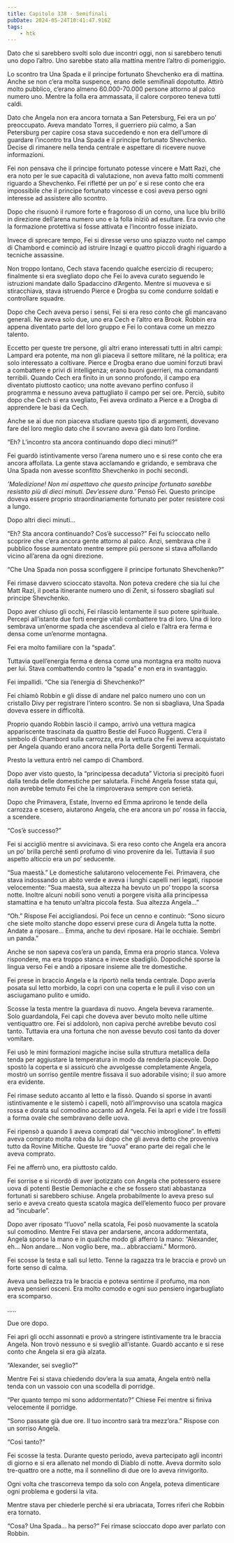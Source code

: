 ```yaml
---
title: Capitolo 338 - Semifinali
pubDate: 2024-05-24T10:41:47.916Z
tags:
    - htk
---
```


Dato che si sarebbero svolti solo due incontri oggi, non si sarebbero tenuti uno dopo l’altro. Uno sarebbe stato alla mattina mentre l’altro di pomeriggio.

Lo scontro tra Una Spada e il principe fortunato Shevchenko era di mattina. Anche se non c’era molta suspence, erano delle semifinali dopotutto. Attirò molto pubblico, c’erano almeno 60.000-70.000 persone attorno al palco numero uno. Mentre la folla era ammassata, il calore corporeo teneva tutti caldi.

Dato che Angela non era ancora tornata a San Petersburg, Fei era un po’ preoccupato. Aveva mandato Torres, il guerriero più calmo, a San Petersburg per capire cosa stava succedendo e non era dell’umore di guardare l’incontro tra Una Spada e il principe fortunato Shevchenko. Decise di rimanere nella tenda centrale e aspettare di ricevere nuove informazioni.

Fei non pensava che il principe fortunato potesse vincere e Matt Razi, che era noto per le sue capacità di valutazione, non aveva fatto molti commenti riguardo a Shevchenko. Fei rifletté per un po’ e si rese conto che era impossibile che il principe fortunato vincesse e così aveva perso ogni interesse ad assistere allo scontro.

Dopo che risuonò il rumore forte e fragoroso di un corno, una luce blu brillò in direzione dell’arena numero uno e la folla iniziò ad esultare. Era ovvio che la formazione protettiva si fosse attivata e l’incontro fosse iniziato.

Invece di sprecare tempo, Fei si diresse verso uno spiazzo vuoto nel campo di Chambord e cominciò ad istruire Inzagi e quattro piccoli draghi riguardo a tecniche assassine.

Non troppo lontano, Cech stava facendo qualche esercizio di recupero; finalmente si era svegliato dopo che Fei lo aveva curato seguendo le istruzioni mandate dallo Spadaccino d’Argento. Mentre si muoveva e si stiracchiava, stava istruendo Pierce e Drogba su come condurre soldati e controllare squadre.

Dopo che Cech aveva perso i sensi, Fei si era reso conto che gli mancavano generali. Ne aveva solo due, uno era Cech e l’altro era Brook. Robbin era appena diventato parte del loro gruppo e Fei lo contava come un mezzo talento.

Eccetto per queste tre persone, gli altri erano interessati tutti in altri campi: Lampard era potente, ma non gli piaceva il settore militare, né la politica; era solo interessato a coltivare. Pierce e Drogba erano due uomini forzuti bravi a combattere e privi di intelligenza; erano buoni guerrieri, ma comandanti terribili. Quando Cech era finito in un sonno profondo, il campo era diventato piuttosto caotico; una notte avevano perfino confuso il programma e nessuno aveva pattugliato il campo per sei ore. Perciò, subito dopo che Cech si era svegliato, Fei aveva ordinato a Pierce e a Drogba di apprendere le basi da Cech.

Anche se ai due non piaceva studiare questo tipo di argomenti, dovevano fare del loro meglio dato che il sovrano aveva già dato loro l’ordine.

“Eh? L’incontro sta ancora continuando dopo dieci minuti?”

Fei guardò istintivamente verso l’arena numero uno e si rese conto che era ancora affollata. La gente stava acclamando e gridando, e sembrava che Una Spada non avesse sconfitto Shevchenko in pochi secondi.

<em>’Maledizione! Non mi aspettavo che questo principe fortunato sarebbe resistito più di dieci minuti. Dev’essere dura.’</em> Pensò Fei. Questo principe doveva essere proprio straordinariamente fortunato per poter resistere così a lungo.

Dopo altri dieci minuti…

“Eh? Sta ancora continuando? Cos’è successo?” Fei fu scioccato nello scoprire che c’era ancora gente attorno al palco. Anzi, sembrava che il pubblico fosse aumentato mentre sempre più persone si stava affollando vicino all’arena da ogni direzione.

“Che Una Spada non possa sconfiggere il principe fortunato Shevchenko?”

Fei rimase davvero scioccato stavolta. Non poteva credere che sia lui che Matt Razi, il poeta itinerante numero uno di Zenit, si fossero sbagliati sul principe Shevchenko.

Dopo aver chiuso gli occhi, Fei rilasciò lentamente il suo potere spirituale. Percepì all’istante due forti energie vitali combattere tra di loro. Una di loro sembrava un’enorme spada che ascendeva al cielo e l’altra era ferma e densa come un’enorme montagna.

Fei era molto familiare con la “spada”.

Tuttavia quell’energia ferma e densa come una montagna era molto nuova per lui. Stava combattendo contro la “spada” e non era in svantaggio.

Fei impallidì. “Che sia l’energia di Shevchenko?”

Fei chiamò Robbin e gli disse di andare nel palco numero uno con un cristallo Divy per registrare l’intero scontro. Se non si sbagliava, Una Spada doveva essere in difficoltà.

Proprio quando Robbin lasciò il campo, arrivò una vettura magica appariscente trascinata da quattro Bestie del Fuoco Ruggenti. C’era il simbolo di Chambord sulla carrozza, era la vettura che Fei aveva acquistato per Angela quando erano ancora nella Porta delle Sorgenti Termali.

Presto la vettura entrò nel campo di Chambord.

Dopo aver visto questo, la “principessa decaduta” Victoria si precipitò fuori dalla tenda delle domestiche per salutarla. Finché Angela fosse stata qui, non avrebbe temuto Fei che la rimproverava sempre con serietà.

Dopo che Primavera, Estate, Inverno ed Emma aprirono le tende della carrozza e scesero, aiutarono Angela, che era ancora un po’ rossa in faccia, a scendere.

“Cos’è successo?”

Fei si accigliò mentre si avvicinava. Si era reso conto che Angela era ancora un po’ brilla perché sentì profumo di vino provenire da lei. Tuttavia il suo aspetto alticcio era un po’ seducente.

“Sua maestà.” Le domestiche salutarono velocemente Fei. Primavera, che stava indossando un abito verde e aveva i lunghi capelli neri legati, rispose velocemente: “Sua maestà, sua altezza ha bevuto un po’ troppo la scorsa notte. Inoltre alcuni nobili sono venuti a porgere visita alla principessa stamattina e ha tenuto un’altra piccola festa. Sua altezza Angela…”

“Oh.” Rispose Fei accigliandosi. Poi fece un cenno e continuò: “Sono sicuro che siete molto stanche dopo esservi prese cura di Angela tutta la notte. Andate a riposare… Emma, anche tu devi riposare. Hai le occhiaie. Sembri un panda.”

Anche se non sapeva cos’era un panda, Emma era proprio stanca. Voleva rispondere, ma era troppo stanca e invece sbadigliò. Dopodiché sporse la lingua verso Fei e andò a riposare insieme alle tre domestiche.

Fei prese in braccio Angela e la riportò nella tenda centrale. Dopo averla posata sul letto morbido, la coprì con una coperta e le pulì il viso con un asciugamano pulito e umido.

Scosse la testa mentre la guardava di nuovo. Angela beveva raramente. Solo guardandola, Fei capì che doveva aver bevuto molto nelle ultime ventiquattro ore. Fei si addolorò, non capiva perché avrebbe bevuto così tanto. Tuttavia era una fortuna che non avesse bevuto così tanto da dover vomitare.

Fei usò le mini formazioni magiche incise sulla struttura metallica della tenda per aggiustare la temperatura in modo da renderla piacevole. Dopo spostò la coperta e si assicurò che avvolgesse completamente Angela, mostrò un sorriso gentile mentre fissava il suo adorabile visino; il suo amore era evidente.

Fei rimase seduto accanto al letto e la fissò. Quando si sporse in avanti istintivamente e le sistemò i capelli, notò all’improvviso una scatola magica rossa e dorata sul comodino accanto ad Angela. Fei la aprì e vide i tre fossili a forma ovale che sembravano delle uova.

Fei ripensò a quando li aveva comprati dal “vecchio imbroglione”. In effetti aveva comprato molta roba da lui dopo che gli aveva detto che proveniva tutto da Rovine Mitiche. Queste tre “uova” erano parte dei regali che le aveva comprato.

Fei ne afferrò uno, era piuttosto caldo.

Fei sorrise e si ricordò di aver ipotizzato con Angela che potessero essere uova di potenti Bestie Demoniache e che se fossero stati abbastanza fortunati si sarebbero schiuse. Angela probabilmente lo aveva preso sul serio e aveva creato questa scatola magica dell’elemento fuoco per provare ad “incubarle”.

Dopo aver riposato “l’uovo” nella scatola, Fei posò nuovamente la scatola sul comodino. Mentre Fei stava per andarsene, ancora addormentata, Angela sporse la mano e in qualche modo gli afferrò la mano: “Alexander, eh… Non andare… Non voglio bere, ma… abbracciami.” Mormorò.

Fei scosse la testa e salì sul letto. Tenne la ragazza tra le braccia e provò un forte senso di calma.

Aveva una bellezza tra le braccia e poteva sentirne il profumo, ma non aveva pensieri osceni. Era molto comodo e ogni suo pensiero ingarbugliato era scomparso.

…..

Due ore dopo.

Fei aprì gli occhi assonnati e provò a stringere istintivamente tra le braccia Angela. Non trovò nessuno e si svegliò all’istante. Guardò accanto e si rese conto che Angela si era già alzata.

“Alexander, sei sveglio?”

Mentre Fei si stava chiedendo dov’era la sua amata, Angela entrò nella tenda con un vassoio con una scodella di porridge.

“Per quanto tempo mi sono addormentato?” Chiese Fei mentre si finiva velocemente il porridge.

“Sono passate già due ore. Il tuo incontro sarà tra mezz’ora.” Rispose con un sorriso Angela.

“Così tanto?”

Fei scosse la testa. Durante questo periodo, aveva partecipato agli incontri di giorno e si era allenato nel mondo di Diablo di notte. Aveva dormito solo tre-quattro ore a notte, ma il sonnellino di due ore lo aveva rinvigorito.

Ogni volta che trascorreva tempo da solo con Angela, poteva dimenticare ogni problema e godersi la vita.

Mentre stava per chiederle perché si era ubriacata, Torres riferì che Robbin era tornato.

“Cosa? Una Spada… ha perso?” Fei rimase scioccato dopo aver parlato con Robbin.



